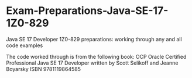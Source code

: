 # Exam-Preparations-Java-SE-17-1Z0-829
Java SE 17 Developer 1Z0-829 preparations: working through any and all code examples

The code worked through is from the following book: 
OCP Oracle Certified Professional Java SE 17 Developer written by Scott Selikoff and Jeanne Boyarsky ISBN 9781119864585
